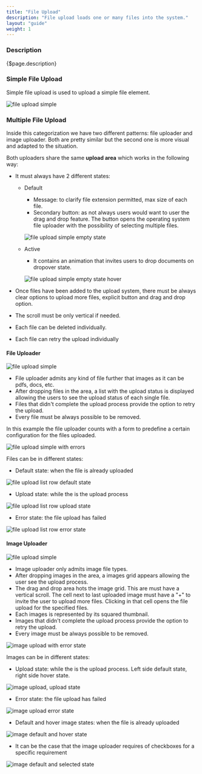 ```yaml
---
title: "File Upload"
description: "File upload loads one or many files into the system."
layout: "guide"
weight: 1
---
```


### Description

{$page.description}

### Simple File Upload
Simple file upload is used to upload a simple file element.

![file upload simple](../../../images/FileUploadSimple.png)

### Multiple File Upload
Inside this categorization we have two different patterns: file uploader and image uploader. Both are pretty similar but the second one is more visual and adapted to the situation.

Both uploaders share the same **upload area** which works in the following way:
* It must always have 2 different states:
    * Default
        * Message: to clarify file extension permitted, max size of each file.
        * Secondary button: as not always users would want to user the drag and drop feature. The button opens the operating system file uploader with the possibility of selecting multiple files.

        ![file upload simple empty state](../../../images/FileUploadEmptyState.png)

    * Active
        * It contains an animation that invites users to drop documents on dropover state.

        ![file upload simple empty state hover](../../../images/FileUploadEmptyStateHover.png)

* Once files have been added to the upload system, there must be always clear options to upload more files, explicit button and drag and drop option.
* The scroll must be only vertical if needed.
* Each file can be deleted individually.
* Each file can retry the upload individually

#### File Uploader

![file upload simple](../../../images/FileUpload.png)

* File uploader admits any kind of file further that images as it can be pdfs, docs, etc.
* After dropping files in the area, a list with the upload status is displayed allowing the users to see the upload status of each single file.
* Files that didn't complete the upload process provide the option to retry the upload.
* Every file must be always possible to be removed.

In this example the file uploader counts with a form to predefine a certain configuration for the files uploaded.

![file upload simple with errors](../../../images/FileUploaderErrorStatePanelOpen.png)

Files can be in different states:

* Default state: when the file is already uploaded

![file upload list row default state](../../../images/FileUploadListDefault.png)

* Upload state: while the is the upload process

![file upload list row upload state](../../../images/FileUploadListProgress.png)

* Error state: the file upload has failed

![file upload list row error state](../../../images/FileUploadListError.png)


#### Image Uploader

![file upload simple](../../../images/FileUploadImageUpload.png)

* Image uploader only admits image file types.
* After dropping images in the area, a images grid appears allowing the user see the upload process.
* The drag and drop area hots the image grid. This are must have a vertical scroll. The cell next to last uploaded image must have a "+" to invite the user to upload more files. Clicking in that cell opens the file upload for the specified files.
* Each images is represented by its squared thumbnail.
* Images that didn't complete the upload process provide the option to retry the upload.
* Every image must be always possible to be removed.

![image upload with error state](../../../images/FileUploadImageUploadErrors.png)

Images can be in different states:

* Upload state: while the is the upload process. Left side default state, right side hover state.

![image upload, upload state](../../../images/FileUploadImageStates.png)

* Error state: the file upload has failed

![image upload error state](../../../images/FileUploadImageStatesError.png)

* Default and hover image states: when the file is already uploaded

![image default and hover state](../../../images/FileUploadImageStatesDefaultHover.png)

* It can be the case that the image uploader requires of checkboxes for a specific requirement

![image default and selected state](../../../images/FileUploadImageStatesChecbox.png)
